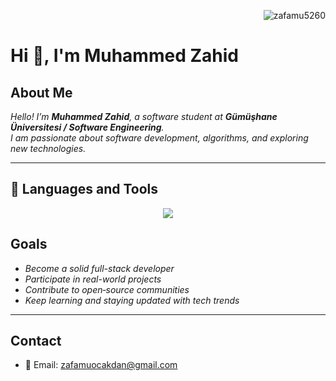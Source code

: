 <p align="right">
  <img src="https://komarev.com/ghpvc/?username=zafamu5260&label=Profile+Views&color=brightgreen" alt="zafamu5260" />
</p>

# Hi 👋, I'm Muhammed Zahid

## About Me

_Hello! I’m **Muhammed Zahid**, a software student at **Gümüşhane Üniversitesi / Software Engineering**.  
I am passionate about software development, algorithms, and exploring new technologies._

---

## 🧰 Languages and Tools

<p align="center">
  <img src="https://skillicons.dev/icons?i=js,cpp,c" />
</p>


## Goals

- _Become a solid full-stack developer_
- _Participate in real-world projects_  
- _Contribute to open‐source communities_  
- _Keep learning and staying updated with tech trends_

---

## Contact

- 📧 Email: zafamuocakdan@gmail.com  
